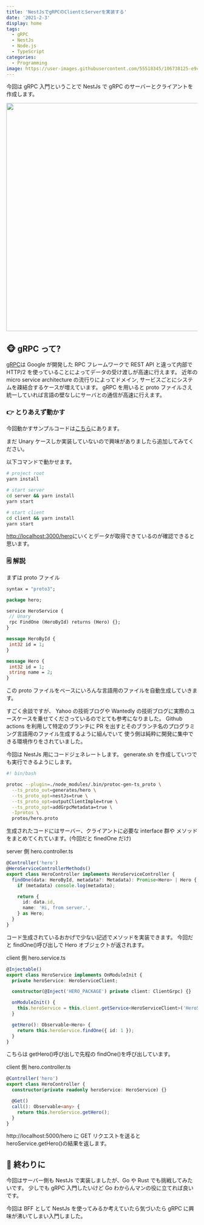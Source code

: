```yaml
---
title: 'NestJsでgRPCのClientとServerを実装する'
date: '2021-2-3'
display: home
tags:
  - gRPC
  - NestJs
  - Node.js
  - TypeScript
categories:
  - Programming
image: https://user-images.githubusercontent.com/55518345/106738125-e9c4a300-665a-11eb-9067-96729558c627.png
---
```


今回は gRPC 入門ということで NestJs で gRPC のサーバーとクライアントを作成します。

<div align='center'>
  <img src="https://user-images.githubusercontent.com/55518345/106738125-e9c4a300-665a-11eb-9067-96729558c627.png" style="width: 600px">
</div>

## 🐵 gRPC って?

[gRPC](https://www.grpc.io/)は Google が開発した RPC フレームワークで
REST API と違って内部で HTTP/2 を使っていることによってデータの受け渡しが高速に行えます。
近年の micro service architecture の流行りによってドメイン, サービスごとにシステムを疎結合するケースが増えています。
gRPC を用いると proto ファイルさえ統一していれば言語の壁なしにサーバとの通信が高速に行えます。

### 👉 とりあえず動かす

今回動かすサンプルコードは[こちら](https://github.com/esh2n/nestjs-grpc)にあります。

まだ Unary ケースしか実装していないので興味がありましたら追加してみてください。

以下コマンドで動かせます。

```sh
# project root
yarn install

# start server
cd server && yarn install
yarn start

# start client
cd client && yarn install
yarn start
```

[http://localhost:3000/hero](http://localhost:3000/hero)にいくとデータが取得できているのが確認できると思います。

### 🗒 解説

まずは proto ファイル

```proto
syntax = "proto3";

package hero;

service HeroService {
 // Unary
 rpc FindOne (HeroById) returns (Hero) {};
}

message HeroById {
 int32 id = 1;
}

message Hero {
 int32 id = 1;
 string name = 2;
}
```

この proto ファイルをベースにいろんな言語用のファイルを自動生成していきます。

すごく余談ですが、
Yahoo の技術ブログや Wantedly の技術ブログに実際のユースケースを乗せてくださっているのでとても参考になりました。
Github actions を利用して特定のブランチに PR を出すとそのブランチ名のプログラミング言語用のファイル生成するように組んでいて
使う側は純粋に開発に集中できる環境作りをされていました。

今回は NestJs 用にコードジェネレートします。
generate.sh を作成していつでも実行できるようにします。

```sh
#! bin/bash

protoc --plugin=./node_modules/.bin/protoc-gen-ts_proto \
  --ts_proto_out=generates/hero \
  --ts_proto_opt=nestJs=true \
  --ts_proto_opt=outputClientImple=true \
  --ts_proto_opt=addGrpcMetadata=true \
  -Iprotos \
  protos/hero.proto
```

生成されたコードにはサーバー、クライアントに必要な interface 群や
メソッドをまとめてくれています。(今回だと finedOne だけ)

server 側 hero.controller.ts

```ts
@Controller('hero')
@HeroServiceControllerMethods()
export class HeroController implements HeroServiceController {
  findOne(data: HeroById, metadata?: Metadata): Promise<Hero> | Hero {
    if (metadata) console.log(metadata);

    return {
      id: data.id,
      name: 'Hi, from server.',
    } as Hero;
  }
}
```

コード生成されているおかげで少ない記述でメソッドを実装できます。
今回だと findOne()呼び出しで Hero オブジェクトが返されます。

client 側 hero.service.ts

```ts
@Injectable()
export class HeroService implements OnModuleInit {
  private heroService: HeroServiceClient;

  constructor(@Inject('HERO_PACKAGE') private client: ClientGrpc) {}

  onModuleInit() {
    this.heroService = this.client.getService<HeroServiceClient>('HeroService');
  }

  getHero(): Observable<Hero> {
    return this.heroService.findOne({ id: 1 });
  }
}
```

こちらは getHero()呼び出しで先程の findOne()を呼び出しています。

client 側 hero.controller.ts

```ts
@Controller('hero')
export class HeroController {
  constructor(private readonly heroService: HeroService) {}

  @Get()
  call(): Observable<any> {
    return this.heroService.getHero();
  }
}
```

http://localhost:5000/hero に GET リクエストを送ると heroService.getHero()の結果を返します。

## 📌 終わりに

今回はサーバー側も NestJs で実装しましたが、Go や Rust でも挑戦してみたいです。
少しでも gRPC 入門したいけど Go わからんマンの役に立てれば良いです。

今回は BFF として NestJs を使ってみるか考えていたら気づいたら gRPC に興味が沸いてしまい入門しました。
